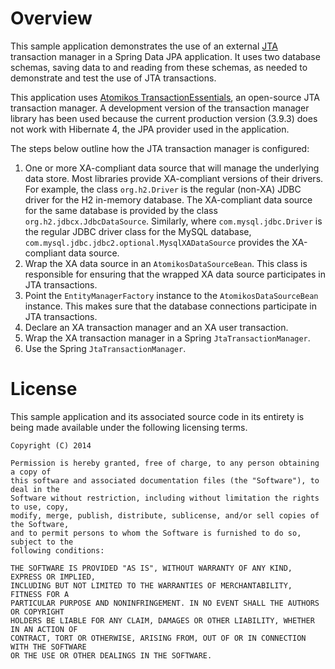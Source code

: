 # Overview
This sample application demonstrates the use of an external [JTA](http://en.wikipedia.org/wiki/Java_Transaction_API)
transaction manager in a Spring Data JPA application.  It uses two database schemas,
saving data to and reading from these schemas, as needed to demonstrate and test the
use of JTA transactions.

This application uses [Atomikos TransactionEssentials](http://www.atomikos.com/Main/TransactionsEssentials),
an open-source JTA transaction manager.  A development version of the transaction manager
library has been used because the current production version (3.9.3) does not work with
Hibernate 4, the JPA provider used in the application.

The steps below outline how the JTA transaction manager is configured:

1. One or more XA-compliant data source that will manage the underlying data store.
Most libraries provide XA-compliant versions of their drivers.  For example, the class
`org.h2.Driver` is the regular (non-XA) JDBC driver for the H2 in-memory database.
The XA-compliant data source for the same database is provided by the class
`org.h2.jdbcx.JdbcDataSource`.  Similarly, where `com.mysql.jdbc.Driver` is the regular
JDBC driver class for the MySQL database, `com.mysql.jdbc.jdbc2.optional.MysqlXADataSource`
provides the XA-compliant data source.
1. Wrap the XA data source in an `AtomikosDataSourceBean`.  This class is responsible
for ensuring that the wrapped XA data source participates in JTA transactions.
1. Point the `EntityManagerFactory` instance to the `AtomikosDataSourceBean` instance.
This makes sure that the database connections participate in JTA transactions.
1. Declare an XA transaction manager and an XA user transaction.
1. Wrap the XA transaction manager in a Spring `JtaTransactionManager`.
1. Use the Spring `JtaTransactionManager`.

# License
This sample application and its associated source code in its entirety is being made
available under the following licensing terms.

    Copyright (C) 2014

    Permission is hereby granted, free of charge, to any person obtaining a copy of
    this software and associated documentation files (the "Software"), to deal in the
    Software without restriction, including without limitation the rights to use, copy,
    modify, merge, publish, distribute, sublicense, and/or sell copies of the Software,
    and to permit persons to whom the Software is furnished to do so, subject to the
    following conditions:

    THE SOFTWARE IS PROVIDED "AS IS", WITHOUT WARRANTY OF ANY KIND, EXPRESS OR IMPLIED,
    INCLUDING BUT NOT LIMITED TO THE WARRANTIES OF MERCHANTABILITY, FITNESS FOR A
    PARTICULAR PURPOSE AND NONINFRINGEMENT. IN NO EVENT SHALL THE AUTHORS OR COPYRIGHT
    HOLDERS BE LIABLE FOR ANY CLAIM, DAMAGES OR OTHER LIABILITY, WHETHER IN AN ACTION OF
    CONTRACT, TORT OR OTHERWISE, ARISING FROM, OUT OF OR IN CONNECTION WITH THE SOFTWARE
    OR THE USE OR OTHER DEALINGS IN THE SOFTWARE.
